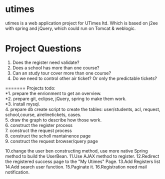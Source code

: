 utimes
======
utimes is a web application project for UTimes ltd. 
Which is based on j2ee with spring and jQuery, which could run on Tomcat & weblogic.


Project Questions
================
1. Does the register need validate?
2. Does a school has more than one course?
3. Can an study tour cover more than one course?
4. Do we need to control other air ticket? Or only the predictable tickets?


 
=======
Projects todo:<br>
*1. prepare the enrionment to get an overview.<br>
*2. prepare git, eclipse, jQuery, spring to make them work.<br>
*3. install mysql.<br>
4. prepare db create script to create the tables: user/students, acl, request, school,course, airelinetickets, cases.<br>
5. draw the graph to describe how those work.<br>
6. construct the register process<br>
7. construct the request process<br>
8. construct the scholl mantainence page<br>
9. construct the request browser/query page

10.change the user ben constructing method, use more native Spring method to build the UserBean.
11.Use AJAX method to register.
12.Redirect the registered success page to the "My Utimes" Page.
13.Add Registers list
14.Add search user function.
15.Paginate it.
16.Registration need mail notification.



